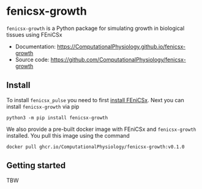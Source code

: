 
# fenicsx-growth

`fenicsx-growth` is a Python package for simulating growth in biological tissues using FEniCSx

* Documentation: https://ComputationalPhysiology.github.io/fenicsx-growth
* Source code: https://github.com/ComputationalPhysiology/fenicsx-growth

## Install

To install `fenicsx_pulse` you need to first [install FEniCSx](https://github.com/FEniCS/dolfinx#installation). Next you can install `fenicsx-growth` via pip
```
python3 -m pip install fenicsx-growth
```
We also provide a pre-built docker image with FEniCSx and `fenicsx-growth` installed. You pull this image using the command
```
docker pull ghcr.io/ComputationalPhysiology/fenicsx-growth:v0.1.0
```

## Getting started
TBW
